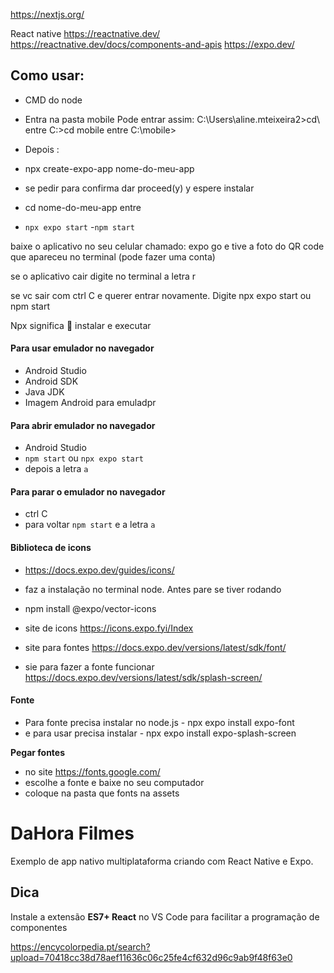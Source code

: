 https://nextjs.org/

React native
https://reactnative.dev/
https://reactnative.dev/docs/components-and-apis
https://expo.dev/

## Como usar:

- CMD do node
- Entra na pasta mobile
  Pode entrar assim:
  C:\Users\aline.mteixeira2>cd\ entre
  C:\>cd mobile entre
  C:\mobile>

- Depois :
- npx create-expo-app nome-do-meu-app
- se pedir para confirma dar proceed(y) y
  espere instalar

- cd nome-do-meu-app entre
- `npx expo start` -`npm start`

baixe o aplicativo no seu celular chamado: expo go e tive a foto do QR code que apareceu no terminal (pode fazer uma conta)

se o aplicativo cair digite no terminal a letra r

se vc sair com ctrl C e querer entrar novamente. Digite npx expo start ou npm start

Npx significa  instalar e executar

#### Para usar emulador no navegador

- Android Studio
- Android SDK
- Java JDK
- Imagem Android para emuladpr

#### Para abrir emulador no navegador

- Android Studio
- `npm start` ou `npx expo start`
- depois a letra `a`

#### Para parar o emulador no navegador

- ctrl C
- para voltar `npm start` e a letra `a`

#### Biblioteca de icons

- https://docs.expo.dev/guides/icons/
- faz a instalação no terminal node. Antes pare se tiver rodando
- npm install @expo/vector-icons

- site de icons https://icons.expo.fyi/Index

- site para fontes https://docs.expo.dev/versions/latest/sdk/font/
- sie para fazer a fonte funcionar https://docs.expo.dev/versions/latest/sdk/splash-screen/

#### Fonte

- Para fonte precisa instalar no node.js - npx expo install expo-font
- e para usar precisa instalar - npx expo install expo-splash-screen

**Pegar fontes**

- no site https://fonts.google.com/
- escolhe a fonte e baixe no seu computador
- coloque na pasta que fonts na assets

# DaHora Filmes

Exemplo de app nativo multiplataforma criando com React Native e Expo.

## Dica

Instale a extensão **ES7+ React** no VS Code para facilitar a programação de componentes

https://encycolorpedia.pt/search?upload=70418cc38d78aef11636c06c25fe4cf632d96c9ab9f48f63e0

###
